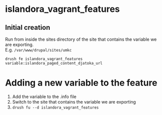 # islandora_vagrant_features

## Initial creation
Run from inside the sites directory of the site that contains the variable we are exporting.  
E.g. `/var/www/drupal/sites/umkc`
```
drush fe islandora_vagrant_features variable:islandora_paged_content_djatoka_url
```

# Adding a new variable to the feature

1. Add the variable to the .info file
2. Switch to the site that contains the variable we are exporting 
3. `drush fu --d islandora_vagrant_features`

